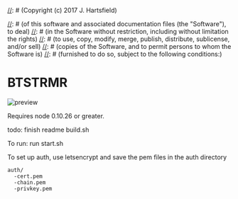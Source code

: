 [//]: # (Copyright (c) 2017 J. Hartsfield)

[//]: # (Permission is hereby granted, free of charge, to any person obtaining a copy)
[//]: # (of this software and associated documentation files (the "Software"), to deal)
[//]: # (in the Software without restriction, including without limitation the rights)
[//]: # (to use, copy, modify, merge, publish, distribute, sublicense, and/or sell)
[//]: # (copies of the Software, and to permit persons to whom the Software is)
[//]: # (furnished to do so, subject to the following conditions:)

[//]: # (The above copyright notice and this permission notice shall be included in all)
[//]: # (copies or substantial portions of the Software.)

[//]: # (THE SOFTWARE IS PROVIDED "AS IS", WITHOUT WARRANTY OF ANY KIND, EXPRESS OR)
[//]: # (IMPLIED, INCLUDING BUT NOT LIMITED TO THE WARRANTIES OF MERCHANTABILITY,)
[//]: # (FITNESS FOR A PARTICULAR PURPOSE AND NONINFRINGEMENT. IN NO EVENT SHALL THE)
[//]: # (AUTHORS OR COPYRIGHT HOLDERS BE LIABLE FOR ANY CLAIM, DAMAGES OR OTHER)
[//]: # (LIABILITY, WHETHER IN AN ACTION OF CONTRACT, TORT OR OTHERWISE, ARISING FROM,)
[//]: # (OUT OF OR IN CONNECTION WITH THE SOFTWARE OR THE USE OR OTHER DEALINGS IN THE)
[//]: # (SOFTWARE.)

# BTSTRMR

![preview](https://i.imgur.com/MFsTkbX.png)

Requires node 0.10.26 or greater.

todo: finish readme
      build.sh


To run: run start.sh

To set up auth, use letsencrypt and save the pem files in the auth directory
```
auth/
  -cert.pem
  -chain.pem
  -privkey.pem
```
